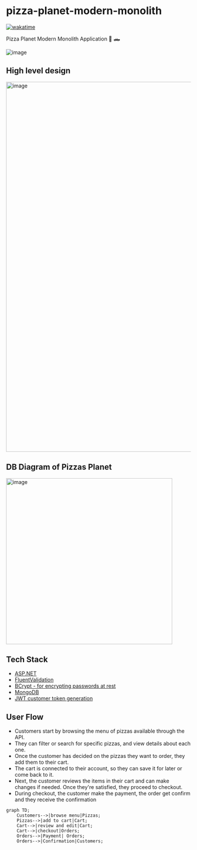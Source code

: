 # pizza-planet-modern-monolith
[![wakatime](https://wakatime.com/badge/user/dd5a4963-3f0c-406d-b3f9-b374ef837ced/project/1fcfa5b0-04f5-45c7-8bb7-8ed5057b8f4b.svg)](https://wakatime.com/badge/user/dd5a4963-3f0c-406d-b3f9-b374ef837ced/project/1fcfa5b0-04f5-45c7-8bb7-8ed5057b8f4b)

Pizza Planet Modern Monolith Application 🍕 🛻

![image](https://user-images.githubusercontent.com/38886930/210684666-03c3544f-a177-48ec-8cf5-f16da8a2c0b0.png)

## High level design
<img width="1009" alt="image" src="https://user-images.githubusercontent.com/38886930/212588571-5b923927-4e0d-4f71-acd2-6f6372e806ed.png">

## DB Diagram of Pizzas Planet
<img width="453" alt="image" src="https://user-images.githubusercontent.com/38886930/212588448-e32f370b-57e0-4ed1-a15a-6d642c3183c8.png">

## Tech Stack

- [ASP.NET](https://dotnet.microsoft.com/en-us/apps/aspnet)
- [FluentValidation](https://docs.fluentvalidation.net/en/latest/index.html)
- [BCrypt - for encrypting passwords at rest](https://www.nuget.org/packages/BCrypt.Net-Next)
- [MongoDB](https://www.mongodb.com/)
- [JWT customer token generation](https://jwt.io/)

## User Flow

- Customers start by browsing the menu of pizzas available through the API. 
- They can filter or search for specific pizzas, and view details about each one.
- Once the customer has decided on the pizzas they want to order, they add them to their cart. 
- The cart is connected to their account, so they can save it for later or come back to it.
- Next, the customer reviews the items in their cart and can make changes if needed. Once they're satisfied, they proceed to checkout.
- During checkout, the customer make the payment, the order get confirm and they receive the confirmation

```mermaid
graph TD;
    Customers-->|browse menu|Pizzas;
    Pizzas-->|add to cart|Cart;
    Cart-->|review and edit|Cart;
    Cart-->|checkout|Orders;
    Orders-->|Payment| Orders;
    Orders-->|Confirmation|Customers;
```

